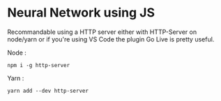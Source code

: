 # Neural Network using JS

Recommandable using a HTTP server either with HTTP-Server on node/yarn or if you're using VS Code the plugin Go Live is pretty useful.

Node :

```console node
npm i -g http-server
```

Yarn :

```console yarn
yarn add --dev http-server
```
